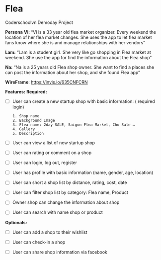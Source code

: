 # Flea
Coderschoolvn Demoday Project

**Persona**
**Vi:** “Vi is a 33 year old flea market organizer. Every weekend the location of her flea market changes. 
She uses the app to let flea market fans know where she is and manage relationships with her vendors”

**Lam:** “Lam is a student girl. She very like go shopping in Flea market at weekend. 
She use the app for find the information about the Flea shop”

**Na:** “Na is a 25 years old Flea shop owner. She want to find a places she can post the information about her shop, 
and she found Flea app”

**WireFrame**: https://invis.io/635CNFCRN

**Features:**
**Required:** 

  * [ ] User can create a new startup shop with basic information: ( required login)
 
        1. Shop name
        2. Background Image
        3. Flea name: 2day SALE, Saigon Flea Market, Cho Sale … 
        4. Gallery
        5. Description
 
 * [ ] User can view a list of new startup shop
 * [ ] User can rating or comment on a shop
 * [ ] User can login, log out, register
 * [ ] User has profile with basic information (name, gender, age, location)
 * [ ] User can short a shop list by distance, rating, cost, date
 * [ ] User can filter shop list by category: Flea name, Product
 * [ ] Owner shop can change the information about shop
 * [ ] User can search with name shop or product

**Optionals:**
* [ ] User can add a shop to their wishlist
* [ ] User can check-in a shop
* [ ] User can share shop information via facebook

